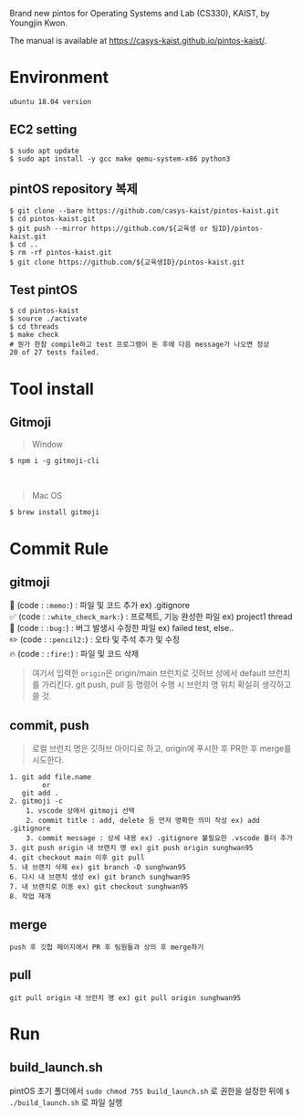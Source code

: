 Brand new pintos for Operating Systems and Lab (CS330), KAIST, by Youngjin Kwon.

The manual is available at https://casys-kaist.github.io/pintos-kaist/.

# Environment

`ubuntu 18.04 version` <br>

## EC2 setting

```
$ sudo apt update
$ sudo apt install -y gcc make qemu-system-x86 python3
```

## pintOS repository 복제

```
$ git clone --bare https://github.com/casys-kaist/pintos-kaist.git
$ cd pintos-kaist.git
$ git push --mirror https://github.com/${교육생 or 팀ID}/pintos-kaist.git
$ cd ..
$ rm -rf pintos-kaist.git
$ git clone https://github.com/${교육생ID}/pintos-kaist.git
```

## Test pintOS

```
$ cd pintos-kaist
$ source ./activate
$ cd threads
$ make check
# 뭔가 한참 compile하고 test 프로그램이 돈 후에 다음 message가 나오면 정상
20 of 27 tests failed.
```

# Tool install

## Gitmoji

> Window

```
$ npm i -g gitmoji-cli
```

<br>

> Mac OS

```
$ brew install gitmoji
```

# Commit Rule

## gitmoji

📝 (code : `:memo:`) : 파일 및 코드 추가 ex) .gitignore <br>
✅ (code : `:white_check_mark:`) : 프로젝트, 기능 완성한 파일 ex) project1 thread <br>
🐛 (code : `:bug:`) : 버그 발생시 수정한 파일 ex) failed test, else.. <br>
✏️ (code : `:pencil2:`) : 오타 및 주석 추가 및 수정 <br>
🔥 (code : `:fire:`) : 파일 및 코드 삭제

> 여기서 입력한 `origin`은 origin/main 브런치로 깃허브 상에서 default 브런치를 가리킨다.
> git push, pull 등 명령어 수행 시 브런치 명 위치 확실히 생각하고 쓸 것.

## commit, push

> 로컬 브런치 명은 깃허브 아이디로 하고, origin에 푸시한 후 PR한 후 merge를 시도한다.

```
1. git add file.name
        or
   git add .
2. gitmoji -c
    1. vscode 상에서 gitmoji 선택
    2. commit title : add, delete 등 먼저 명확한 의미 작성 ex) add .gitignore
    3. commit message : 상세 내용 ex) .gitignore 불필요한 .vscode 폴더 추가
3. git push origin 내 브랜치 명 ex) git push origin sunghwan95
4. git checkout main 이후 git pull
5. 내 브랜치 삭제 ex) git branch -D sunghwan95
6. 다시 내 브랜치 생성 ex) git branch sunghwan95
7. 내 브랜치로 이동 ex) git checkout sunghwan95
8. 작업 재개
```

## merge

```
push 후 깃헙 페이지에서 PR 후 팀원들과 상의 후 merge하기
```

## pull

```
git pull origin 내 브런치 명 ex) git pull origin sunghwan95
```

# Run

## build_launch.sh

pintOS 초기 폴더에서 `sudo chmod 755 build_launch.sh` 로 권한을 설정한 뒤에 `$ ./build_launch.sh` 로 파일 실행
